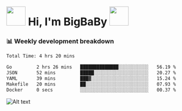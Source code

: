<!-- Title -->
<h1>
    <img src="https://media.tenor.com/TlyRveJkgo4AAAAi/cloud-cloud-strife.gif" width="50"/>
    Hi, I'm BigBaBy
    <img src="https://media.tenor.com/TlyRveJkgo4AAAAi/cloud-cloud-strife.gif" width="50"/>
</h1>

<h3> 📊 Weekly development breakdown </h3>
<!-- waka-readme-stats -->

<!--START_SECTION:waka-->

```txt
Total Time: 4 hrs 20 mins

Go         2 hrs 26 mins   ██████████████░░░░░░░░░░░   56.19 %
JSON       52 mins         █████░░░░░░░░░░░░░░░░░░░░   20.27 %
YAML       39 mins         ███▓░░░░░░░░░░░░░░░░░░░░░   15.24 %
Makefile   20 mins         ██░░░░░░░░░░░░░░░░░░░░░░░   07.93 %
Docker     0 secs          ░░░░░░░░░░░░░░░░░░░░░░░░░   00.37 %
```

<!--END_SECTION:waka-->

![Alt text](https://spotify-recently-played-readme.vercel.app/api?user=21b7yx6vkj66csord5swswvza&count=10&width=1000)
